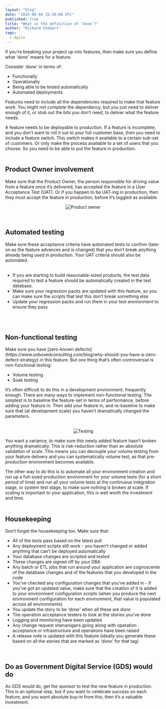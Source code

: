 ```yaml
---
layout: "blog"
date: "2015-08-04 15:30:00 UTC"
published: true
title: "What is the definition of ‘done’?"
author: "Richard Stobart"
tags:
  - Agile
---
```


If you’re breaking your project up into features, then make sure you define what <i>‘done’</i> means for a feature.<br/>

Consider <i>‘done’</i> in terms of:<br/>

* Functionally
* Operationally
* Being able to be tested automatically
* Automated deployments

Features need to include all the dependencies required to make that feature work. You might not <i>complete</i> the dependency, but you just need to deliver enough of it, or stub out the bits you don’t need, to deliver what the feature needs.<br/>

A feature needs to be deployable to production. If a feature is incomplete, and you don’t want to roll it out to your full customer base, then you need to include a feature switch. This switch makes it available to a certain sub-set of customers. Or only make the process available to a set of users that you choose. So you need to be able to put the feature in production.<br/>
<br/>

<h2>Product Owner involvement</h2>
Make sure that the Product Owner, the person responsible for driving value from a feature once it’s delivered, has accepted the feature in a User Acceptance Test (UAT). Or if you happen to be UAT-ing in production, then they must accept the feature in production, before it’s toggled as available.<br/>

<p align="center"><img src="http://bit.ly/1MvZEKp" alt="Product owner"></p>
<br>

<h2>Automated testing</h2>
Make sure these acceptance criteria have automated tests to confirm (later on as the feature advances and is changed) that you don’t break anything already being used in production. Your UAT criteria should also be automated.<br/>
<br/>

* If you are starting to build reasonable-sized products, the test data required to test a feature should be automatically created in the test database.
* Make sure your regression packs are updated with this feature, so you can make sure the scripts that test this don’t break something else
* Update your regression packs and run them in your test environment to ensure they pass
<br/>
<br/>

<h2>Non-functional testing</h2>
Make sure you have [zero-known defects](https://www.unboxedconsulting.com/blog/why-should-you-have-a-zero-defect-strategy) in this feature. But one thing that’s often controversial is non-functional testing:<br/>

* Volume testing
* Soak testing

It’s often difficult to do this in a development environment, frequently enough. There are many ways to implement non-functional testing. The simplest is to baseline the feature-set in terms of performance, before adding your feature in. Then add your feature in, and re-baseline to make sure that (at development scale) you haven’t dramatically changed the parameters.<br/>
<br/>

<p align="center"><img src="http://bit.ly/1KBkjxe" alt="Testing"></p>

You want a variance, to make sure this newly added feature hasn’t broken anything dramatically. This is risk-reduction rather than an absolute validation of scale. This means you can decouple your volume testing from your feature delivery and you can systematically volume test, as that pre-production environment becomes available.<br/>

The other way to do this is to automate all your environment creation and run up a full-sized production environment for your volume tests (for a short period of time) and run all your volume tests at the continuous integration stage, or system test stage, to make sure nothing is broken at scale. If scaling is important to your application, this is well worth the investment and time.<br/>
<br/>

<h2>Housekeeping</h2>
Don’t forget the housekeeping too. Make sure that:<br/>

* All of the tests pass based on the latest pull
* Any deployment scripts still work - you haven’t changed or added anything that can’t be deployed automatically
* Your database changes are scripted and tested
* These changes are signed off by your DBA
* Any batch or ETL jobs that run around your application are cognoscente of the database changes and of the features that you developed in the code
* You've checked any configuration changes that you’ve added in - if you’ve got an updated value, make sure that the creation of it is added to your environment configuration scripts (when you produce the next environment configuration for each environment, that value is populated across all environments)
* You update the story to be <i>‘done’</i> when all these are done
* The operation acceptance testers to look at the stories you’ve done
* Logging and monitoring have been updated
* Any change request shenanigans going along with operation acceptance or infrastructure and operations have been raised
* A release note is updated with this feature (ideally you generate these based on all the stories that are marked as <i>‘done’</i> for that tag)<br/>
<br/>

<h2>Do as Government Digital Service (GDS) would do</h2>
As GDS would do, get the sponsor to test the new feature in production. This is an optional step, but if you want to celebrate success on each feature, and you want absolute buy-in from this, then it’s a valuable investment.
